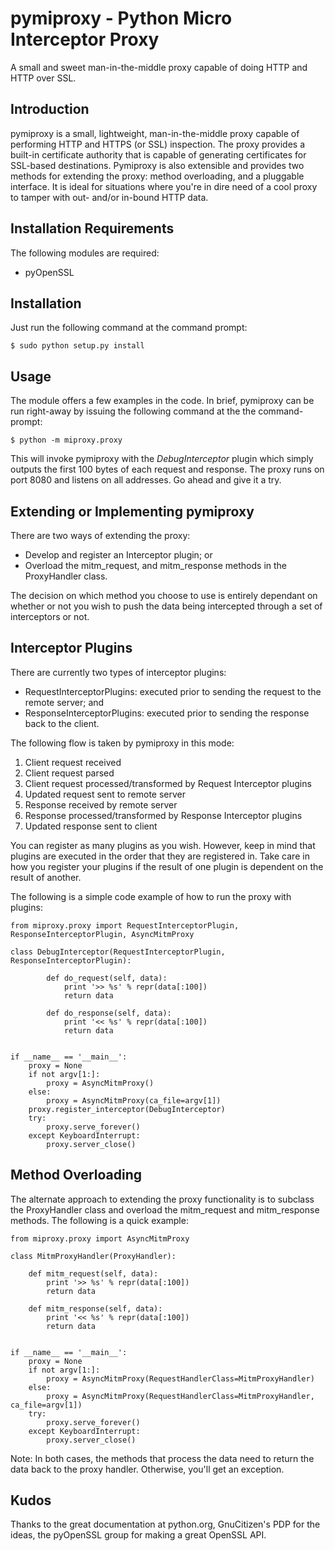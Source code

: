 pymiproxy - Python Micro Interceptor Proxy
==========================================

A small and sweet man-in-the-middle proxy capable of doing HTTP and HTTP over SSL.


Introduction
------------

pymiproxy is a small, lightweight, man-in-the-middle proxy capable of performing HTTP and HTTPS (or SSL) inspection. The
proxy provides a built-in certificate authority that is capable of generating certificates for SSL-based destinations.
Pymiproxy is also extensible and provides two methods for extending the proxy: method overloading, and a pluggable
interface. It is ideal for situations where you're in dire need of a cool proxy to tamper with out- and/or in-bound HTTP
data.

Installation Requirements
-------------------------

The following modules are required:

- pyOpenSSL


Installation
------------

Just run the following command at the command prompt:

    $ sudo python setup.py install


Usage
-----

The module offers a few examples in the code. In brief, pymiproxy can be run right-away by issuing the following command
at the the command-prompt:

    $ python -m miproxy.proxy

This will invoke pymiproxy with the *DebugInterceptor* plugin which simply outputs the first 100 bytes of each request
and response. The proxy runs on port 8080 and listens on all addresses. Go ahead and give it a try.


Extending or Implementing pymiproxy
-----------------------------------

There are two ways of extending the proxy:


- Develop and register an Interceptor plugin; or
- Overload the mitm_request, and mitm_response methods in the ProxyHandler class.


The decision on which method you choose to use is entirely dependant on whether or not you wish to push the data being
intercepted through a set of interceptors or not.

Interceptor Plugins
-------------------

There are currently two types of interceptor plugins:

- RequestInterceptorPlugins: executed prior to sending the request to the remote server; and
- ResponseInterceptorPlugins: executed prior to sending the response back to the client.

The following flow is taken by pymiproxy in this mode:

1. Client request received
2. Client request parsed
3. Client request processed/transformed by Request Interceptor plugins
4. Updated request sent to remote server
5. Response received by remote server
6. Response processed/transformed by Response Interceptor plugins
7. Updated response sent to client

You can register as many plugins as you wish. However, keep in mind that plugins are executed in the order that they are
registered in. Take care in how you register your plugins if the result of one plugin is dependent on the result of
another.

The following is a simple code example of how to run the proxy with plugins:

    from miproxy.proxy import RequestInterceptorPlugin, ResponseInterceptorPlugin, AsyncMitmProxy

    class DebugInterceptor(RequestInterceptorPlugin, ResponseInterceptorPlugin):

            def do_request(self, data):
                print '>> %s' % repr(data[:100])
                return data

            def do_response(self, data):
                print '<< %s' % repr(data[:100])
                return data


    if __name__ == '__main__':
        proxy = None
        if not argv[1:]:
            proxy = AsyncMitmProxy()
        else:
            proxy = AsyncMitmProxy(ca_file=argv[1])
        proxy.register_interceptor(DebugInterceptor)
        try:
            proxy.serve_forever()
        except KeyboardInterrupt:
            proxy.server_close()

Method Overloading
------------------

The alternate approach to extending the proxy functionality is to subclass the ProxyHandler class and overload the
mitm_request and mitm_response methods. The following is a quick example:

    from miproxy.proxy import AsyncMitmProxy

    class MitmProxyHandler(ProxyHandler):

        def mitm_request(self, data):
            print '>> %s' % repr(data[:100])
            return data

        def mitm_response(self, data):
            print '<< %s' % repr(data[:100])
            return data


    if __name__ == '__main__':
        proxy = None
        if not argv[1:]:
            proxy = AsyncMitmProxy(RequestHandlerClass=MitmProxyHandler)
        else:
            proxy = AsyncMitmProxy(RequestHandlerClass=MitmProxyHandler, ca_file=argv[1])
        try:
            proxy.serve_forever()
        except KeyboardInterrupt:
            proxy.server_close()

Note: In both cases, the methods that process the data need to return the data back to the proxy handler. Otherwise,
you'll get an exception.

Kudos
-----

Thanks to the great documentation at python.org, GnuCitizen's PDP for the ideas, the pyOpenSSL group for making a great
OpenSSL API.


